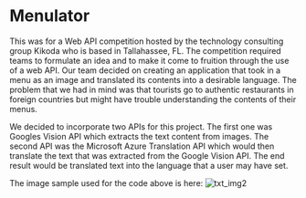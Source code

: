 # Menulator
This was for a Web API competition hosted by the technology consulting group Kikoda who is based in Tallahassee, FL. 
The competition required teams to formulate an idea and to make it come to fruition through the use of a web API.
Our team decided on creating an application that took in a menu as an image and translated its contents into a desirable language.
The problem that we had in mind was that tourists go to authentic restaurants in foreign countries but might have trouble understanding the
contents of their menus. 

We decided to incorporate two APIs for this project. The first one was Googles Vision API which extracts the text content from images. 
The second API was the Microsoft Azure Translation API which would then translate the text that was extracted from the Google Vision API.
The end result would be translated text into the language that a user may have set.

The image sample used for the code above is here:
![txt_img2](https://user-images.githubusercontent.com/47718018/83931182-4f2d6080-a769-11ea-8163-d879bad9258e.jpg)
